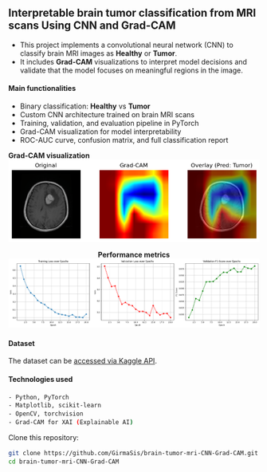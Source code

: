 ## Interpretable brain tumor classification from MRI scans Using CNN and Grad-CAM

- This project implements a convolutional neural network (CNN) to classify brain MRI images as **Healthy** or **Tumor**. 
- It includes **Grad-CAM** visualizations to interpret model decisions and validate that the model focuses on meaningful regions in the image.

#### Main functionalities

- Binary classification: **Healthy** vs **Tumor**
- Custom CNN architecture trained on brain MRI scans
- Training, validation, and evaluation pipeline in PyTorch
- Grad-CAM visualization for model interpretability
- ROC-AUC curve, confusion matrix, and full classification report

<p align="left"> <b> Grad-CAM visualization </b>
  <img src="https://github.com/GirmaSis/brain-tumor-mri-CNN-Grad-CAM/blob/main/plots/gradcam_sample_1.png" /> </p>
<p align="center">  <b> Performance metrics </b>
  <img src="https://github.com/GirmaSis/brain-tumor-mri-CNN-Grad-CAM/blob/main/plots/training_metrics.png" />
</p>

#### Dataset

The dataset can be <a href="https://www.kaggle.com/datasets/murtozalikhon/brain-tumor-multimodal-image-ct-and-mri/data" target="_blank">accessed via Kaggle API</a>.


#### Technologies used
```bash
- Python, PyTorch
- Matplotlib, scikit-learn
- OpenCV, torchvision
- Grad-CAM for XAI (Explainable AI)
```

Clone this repository:

```bash
git clone https://github.com/GirmaSis/brain-tumor-mri-CNN-Grad-CAM.git
cd brain-tumor-mri-CNN-Grad-CAM
